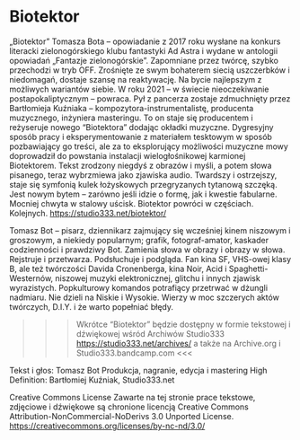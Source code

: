 # Biotektor
„Biotektor” Tomasza Bota – opowiadanie z 2017 roku wysłane na konkurs literacki zielonogórskiego klubu fantastyki Ad Astra i wydane w antologii opowiadań „Fantazje zielonogórskie”. Zapomniane przez twórcę, szybko przechodzi w tryb OFF. Zrośnięte ze swym bohaterem siecią uszczerbków i niedomagań, dostaje szansę na reaktywację. Na bycie najlepszym z możliwych wariantów siebie. W roku 2021 – w świecie nieoczekiwanie postapokaliptycznym – powraca. Pył z pancerza zostaje zdmuchnięty przez Bartłomieja Kuźniaka – kompozytora-instrumentalistę, producenta muzycznego, inżyniera masteringu. To on staje się producentem i reżyseruje nowego “Biotektora” dodając okładki muzyczne. Dygresyjny sposób pracy i eksperymentowanie z materiałem tesktowym w sposób pozbawiający go treści, ale za to eksplorujący możliwości muzyczne mowy doprowadził do powstania instalacji wielogłośnikowej karmionej Biotektorem. Tekst zrodzony niegdyś z obrazów i myśli, a potem słowa pisanego, teraz wybrzmiewa jako zjawiska audio. Twardszy i ostrzejszy, staje się symfonią kulek łożyskowych przegryzanych tytanową szczęką. Jest nowym bytem – zarówno jeśli idzie o formę, jak i kwestie fabularne. Mocniej chwyta w stalowy uścisk. Biotektor powróci w częściach. Kolejnych.
https://studio333.net/biotektor/

Tomasz Bot – pisarz, dziennikarz zajmujący się wcześniej kinem niszowym i groszowym, a niekiedy popularnym; grafik, fotograf-amator, kaskader codzienności i prawdziwy Bot. Zamienia słowa w obrazy i obrazy w słowa. Rejstruje i przetwarza. Podsłuchuje i podgląda. Fan kina SF, VHS-owej klasy B, ale też twórczości Davida Cronenberga, kina Noir, Acid i Spaghetti-Westernów, niszowej muzyki elektronicznej, glitchu i innych zjawisk wyrazistych. Popkulturowy komandos potrafiący przetrwać w dżungli nadmiaru. Nie dzieli na Niskie i Wysokie. Wierzy w moc szczerych aktów twórczych, D.I.Y. i że warto popełniać błędy.

>>> Wkrótce “Biotektor” będzie dostępny w formie tekstowej i dźwiękowej wśród Archiwów Studio333 https://studio333.net/archives/ a także na Archive.org i Studio333.bandcamp.com <<<

Tekst i głos: Tomasz Bot
Produkcja, nagranie, edycja i mastering High Definition: Bartłomiej Kuźniak, Studio333.net

Creative Commons License
Zawarte na tej stronie prace tekstowe, zdjęciowe i dźwiękowe są chronione licencją Creative Commons Attribution-NonCommercial-NoDerivs 3.0 Unported License.
https://creativecommons.org/licenses/by-nc-nd/3.0/
